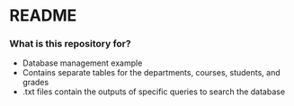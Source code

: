 # README #

### What is this repository for? ###
* Database management example
* Contains separate tables for the departments, courses, students, and grades
* .txt files contain the outputs of specific queries to search the database
